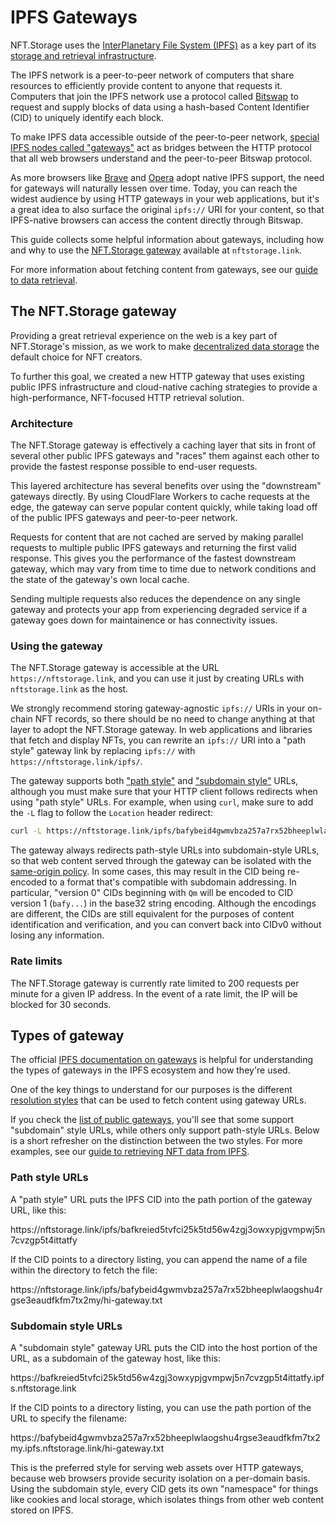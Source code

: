 # IPFS Gateways

NFT.Storage uses the [InterPlanetary File System (IPFS)](https://ipfs.io) as a key part of its [storage and retrieval infrastructure][concepts-decentralized-storage].

The IPFS network is a peer-to-peer network of computers that share resources to efficiently provide content to anyone that requests it. Computers that join the IPFS network use a protocol called [Bitswap][ipfs-docs-bitswap] to request and supply blocks of data using a hash-based Content Identifier (CID) to uniquely identify each block.

To make IPFS data accessible outside of the peer-to-peer network, [special IPFS nodes called "gateways"][ipfs-docs-gateway] act as bridges between the HTTP protocol that all web browsers understand and the peer-to-peer Bitswap protocol.

As more browsers like [Brave][brave-ipfs] and [Opera][opera-ipfs] adopt native IPFS support, the need for gateways will naturally lessen over time. Today, you can reach the widest audience by using HTTP gateways in your web applications, but it's a great idea to also surface the original `ipfs://` URI for your content, so that IPFS-native browsers can access the content directly through Bitswap.

This guide collects some helpful information about gateways, including how and why to use the [NFT.Storage gateway](#the-nft-storage-gateway) available at `nftstorage.link`.

For more information about fetching content from gateways, see our [guide to data retrieval][howto-retrieve].

## The NFT.Storage gateway

Providing a great retrieval experience on the web is a key part of NFT.Storage's mission, as we work to make [decentralized data storage][concepts-decentralized-storage] the default choice for NFT creators.

To further this goal, we created a new HTTP gateway that uses existing public IPFS infrastructure and cloud-native caching strategies to provide a high-performance, NFT-focused HTTP retrieval solution.

### Architecture

The NFT.Storage gateway is effectively a caching layer that sits in front of several other public IPFS gateways and "races" them against each other to provide the fastest response possible to end-user requests.

This layered architecture has several benefits over using the "downstream" gateways directly. By using CloudFlare Workers to cache requests at the edge, the gateway can serve popular content quickly, while taking load off of the public IPFS gateways and peer-to-peer network.

Requests for content that are not cached are served by making parallel requests to multiple public IPFS gateways and returning the first valid response. This gives you the performance of the fastest downstream gateway, which may vary from time to time due to network conditions and the state of the gateway's own local cache. 

Sending multiple requests also reduces the dependence on any single gateway and protects your app from experiencing degraded service if a gateway goes down for maintainence or has connectivity issues.

### Using the gateway

The NFT.Storage gateway is accessible at the URL `https://nftstorage.link`, and you can use it just by creating URLs with `nftstorage.link` as the host. 

We strongly recommend storing gateway-agnostic `ipfs://` URIs in your on-chain NFT records, so there should be no need to change anything at that layer to adopt the NFT.Storage gateway. In web applications and libraries that fetch and display NFTs, you can rewrite an `ipfs://` URI into a "path style" gateway link by replacing `ipfs://` with `https://nftstorage.link/ipfs/`.

The gateway supports both ["path style"](#path-style-urls) and ["subdomain style"](#subdomain-style-urls) URLs, although you must make sure that your HTTP client follows redirects when using "path style" URLs. For example, when using `curl`, make sure to add the `-L` flag to follow the `Location` header redirect:

```bash
curl -L https://nftstorage.link/ipfs/bafybeid4gwmvbza257a7rx52bheeplwlaogshu4rgse3eaudfkfm7tx2my/hi-gateway.txt
```

The gateway always redirects path-style URLs into subdomain-style URLs, so that web content served through the gateway can be isolated with the [same-origin policy](https://en.wikipedia.org/wiki/Same-origin_policy). In some cases, this may result in the CID being re-encoded to a format that's compatible with subdomain addressing. In particular, "version 0" CIDs beginning with `Qm` will be encoded to CID version 1 (`bafy...`) in the base32 string encoding. Although the encodings are different, the CIDs are still equivalent for the purposes of content identification and verification, and you can convert back into CIDv0 without losing any information.

### Rate limits

The NFT.Storage gateway is currently rate limited to 200 requests per minute for a given IP address. In the event of a rate limit, the IP will be blocked for 30 seconds.

## Types of gateway

The official [IPFS documentation on gateways][ipfs-docs-gateway] is helpful for understanding the types of gateways in the IPFS ecosystem and how they're used.

One of the key things to understand for our purposes is the different [resolution styles][ipfs-docs-gateway-resolution] that can be used to fetch content using gateway URLs.

If you check the [list of public gateways][public-gateway-checker], you'll see that some support "subdomain" style URLs, while others only support path-style URLs. Below is a short refresher on the distinction between the two styles. For more examples, see our [guide to retrieving NFT data from IPFS][howto-retrieve].

### Path style URLs

A "path style" URL puts the IPFS CID into the path portion of the gateway URL, like this:

<span className="overflow-wrap-breakword">
https://nftstorage.link/ipfs/bafkreied5tvfci25k5td56w4zgj3owxypjgvmpwj5n7cvzgp5t4ittatfy
</span>

If the CID points to a directory listing, you can append the name of a file within the directory to fetch the file:

<span className="overflow-wrap-breakword">
https://nftstorage.link/ipfs/bafybeid4gwmvbza257a7rx52bheeplwlaogshu4rgse3eaudfkfm7tx2my/hi-gateway.txt
</span>

### Subdomain style URLs

A "subdomain style" gateway URL puts the CID into the host portion of the URL, as a subdomain of the gateway host, like this:

<span className="overflow-wrap-breakword">
https://bafkreied5tvfci25k5td56w4zgj3owxypjgvmpwj5n7cvzgp5t4ittatfy.ipfs.nftstorage.link
</span>

If the CID points to a directory listing, you can use the path portion of the URL to specify the filename:

<span className="overflow-wrap-breakword">
https://bafybeid4gwmvbza257a7rx52bheeplwlaogshu4rgse3eaudfkfm7tx2my.ipfs.nftstorage.link/hi-gateway.txt
</span>

This is the preferred style for serving web assets over HTTP gateways, because web browsers provide security isolation on a per-domain basis. Using the subdomain style, every CID gets its own "namespace" for things like cookies and local storage, which isolates things from other web content stored on IPFS.


[concepts-decentralized-storage]: /docs/concepts/decentralized-storage/
[brave-ipfs]: https://brave.com/ipfs-support/
[opera-ipfs]: https://blogs.opera.com/tips-and-tricks/2021/02/opera-crypto-files-for-keeps-ipfs-unstoppable-domains/
[ipfs-docs-cid]: https://docs.ipfs.io/concepts/content-addressing
[ipfs-docs-gateway]: https://docs.ipfs.io/concepts/ipfs-gateway/
[ipfs-docs-gateway-resolution]: https://docs.ipfs.io/concepts/ipfs-gateway/#resolution-style
[ipfs-docs-bitswap]: https://docs.ipfs.io/concepts/bitswap/
[public-gateway-checker]: https://ipfs.github.io/public-gateway-checker/
[howto-retrieve]: /docs/how-to/retrieve
